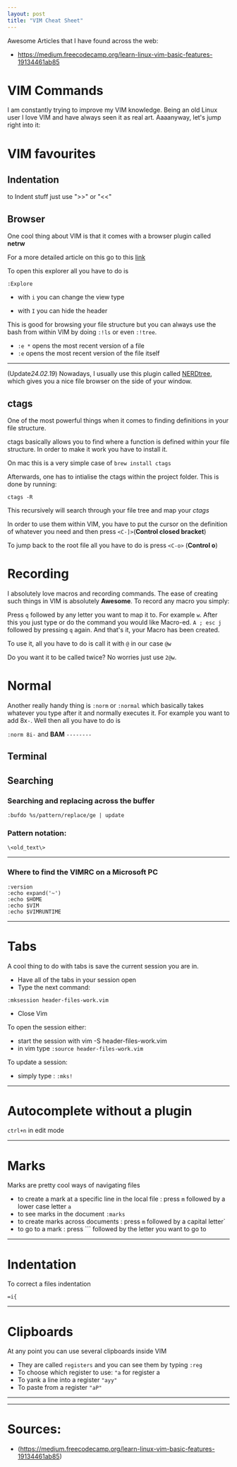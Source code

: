 ```yaml
---
layout: post
title: "VIM Cheat Sheet"
---
```


Awesome Articles that I have found across the web:
- https://medium.freecodecamp.org/learn-linux-vim-basic-features-19134461ab85

# VIM Commands 

I am constantly trying to improve my VIM knowledge. Being an old Linux user I love VIM and have always seen it as real art. Aaaanyway, let's jump right into it:

# VIM favourites

## Indentation
to Indent stuff just use ">>" or "<<"

## Browser
One cool thing about VIM is that it comes with a browser plugin called **netrw**

For a more detailed article on this go to this [link](https://shapeshed.com/vim-netrw/)

To open this explorer all you have to do is 
```
:Explore
```
- with `i` you can change the view type

- with `I` you can hide the header

This is good for browsing your file structure but you can always use the bash from within VIM by doing `:!ls` or even `:!tree`.

- `:e *` opens the most recent version of a file
- `:e` opens the most recent version of the file itself

--------------------------------------------------------------------------------
(Update*24.02.19*)
Nowadays, I usually use this plugin called [NERDtree](https://github.com/scrooloose/nerdtree), which gives you a nice file browser on the side of your window.

## ctags
One of the most powerful things when it comes to finding definitions in your file structure.

ctags basically allows you to find where a function is defined within your file structure. In order to make it work you have to install it.

On mac this is a very simple case of `brew install ctags`

Afterwards, one has to intialise the ctags within the project folder. This is done by running:
```
ctags -R
```

This recursively will search through your file tree and map your *ctags*

In order to use them within VIM, you have to put the cursor on the definition of whatever you need and then press `<C-]>`(**Control closed bracket**)

To jump back to the root file all you have to do is press `<C-o>` (**Control o**)

# Recording
I absolutely love macros and recording commands. The ease of creating such things in VIM is absolutely **Awesome**. To record any macro you simply:

Press `q` followed by any letter you want to map it to. For example `w`. After this you just type or do the command you would like Macro-ed. `A ; esc j` followed by pressing `q` again. And that's it, your Macro has been created.

To use it, all you have to do is call it with `@` in our case `@w`

Do you want it to be called twice? No worries just use `2@w`.

# Normal
Another really handy thing is `:norm` or `:normal` which basically takes whatever you type after it and normally executes it. For example you want to add 8x`-`. 
Well then all you have to do is 

`:norm 8i-` and **BAM** `--------`
## Terminal

## Searching

### Searching and replacing across the buffer
```
:bufdo %s/pattern/replace/ge | update
```
### Pattern notation:
```
\<old_text\> 
```
--------------------------------------------
### Where to find the VIMRC on a Microsoft PC

```
:version
:echo expand('~')
:echo $HOME
:echo $VIM
:echo $VIMRUNTIME
```

--------------------------------------------
# Tabs
A cool thing to do with tabs is save the current session you are in. 
- Have all of the tabs in your session open
- Type the next command:
```
:mksession header-files-work.vim
```
- Close Vim

To open the session either:
- start the session with vim -S header-files-work.vim
- in vim type `:source header-files-work.vim` 

To update a session:
- simply type : `:mks!`

--------------------------------------------
# Autocomplete without a plugin 
`ctrl+n` in edit mode


--------------------------------------------
# Marks 
Marks are pretty cool ways of navigating files
- to create a mark at a specific line in the local file : press `m` followed by a lower case letter `a`
- to see marks in the document `:marks`
- to create marks across documents : press `m` followed by a capital letter`
- to go to a mark : press ``` followed by the letter you want to go to 

--------------------------------------------
# Indentation 
To correct a files indentation
```
=i{
```
--------------------------------------------
# Clipboards
At any point you can use several clipboards inside VIM
- They are called `registers` and you can see them by typing `:reg`
- To choose which register to use: `"a` for register a
- To yank a line into a register ` "ayy" `
- To paste from a register `"aP"`
--------------------------------------------
--------------------------------------------
# Sources: 
- (https://medium.freecodecamp.org/learn-linux-vim-basic-features-19134461ab85)


